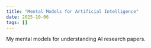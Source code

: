 ```yaml
---
title: "Mental Models for Artificial Intelligence"
date: 2025-10-06
tags: []
---
```


My mental models for understanding AI research papers.
